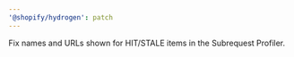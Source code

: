 ```yaml
---
'@shopify/hydrogen': patch
---
```


Fix names and URLs shown for HIT/STALE items in the Subrequest Profiler.
